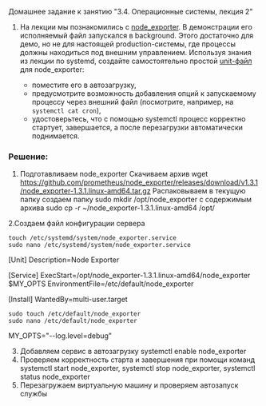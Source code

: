  Домашнее задание к занятию "3.4. Операционные системы, лекция 2"

1. На лекции мы познакомились с [node_exporter](https://github.com/prometheus/node_exporter/releases). В демонстрации его исполняемый файл запускался в background. Этого достаточно для демо, но не для настоящей production-системы, где процессы должны находиться под внешним управлением. Используя знания из лекции по systemd, создайте самостоятельно простой [unit-файл](https://www.freedesktop.org/software/systemd/man/systemd.service.html) для node_exporter:

    * поместите его в автозагрузку,
    * предусмотрите возможность добавления опций к запускаемому процессу через внешний файл (посмотрите, например, на `systemctl cat cron`),
    * удостоверьтесь, что с помощью systemctl процесс корректно стартует, завершается, а после перезагрузки автоматически поднимается.


### Решение:
1. Подготавливаем node_exporter
	Скачиваем архив wget https://github.com/prometheus/node_exporter/releases/download/v1.3.1/node_exporter-1.3.1.linux-amd64.tar.gz
	Распаковываем в текущую папку 
	создаем папку sudo mkdir /opt/node_exporter с содержимым архива sudo cp -r ~/node_exporter-1.3.1.linux-amd64 /opt/
  
2.Создаем файл конфигурации сервера 

	touch /etc/systemd/system/node_exporter.service 
	sudo nano /etc/systemd/system/node_exporter.service
	
[Unit]
Description=Node Exporter

[Service]
ExecStart=/opt/node_exporter-1.3.1.linux-amd64/node_exporter $MY_OPTS
EnvironmentFile=/etc/default/node_exporter

[Install]
WantedBy=multi-user.target


	sudo touch /etc/default/node_exporter
	sudo nano /etc/default/node_exporter

MY_OPTS="--log.level=debug"

3. Добавляем сервис в автозагрузку systemctl enable node_exporter
4. Проверяем корректность старта и завершения при помощи команд systemctl start node_exporter, systemctl stop node_exporter, systemctl status node_exporter
5. Перезагружаем виртуальную машину и проверяем автозапуск службы




  

